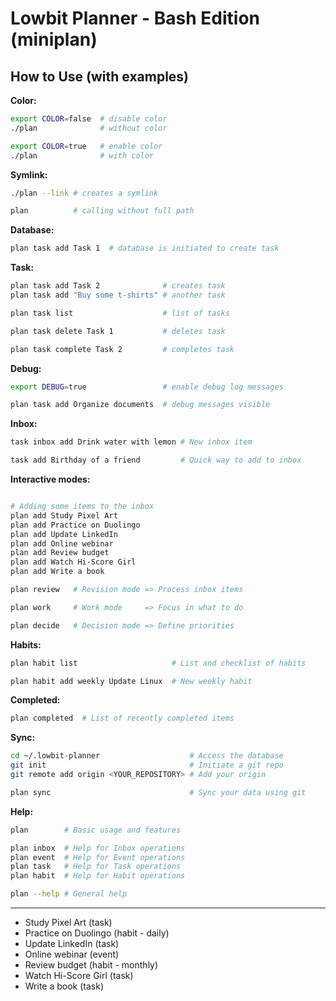# Lowbit Planner - Bash Edition (miniplan)

## How to Use (with examples)

**Color:**

```bash
export COLOR=false  # disable color
./plan              # without color

export COLOR=true   # enable color
./plan              # with color
```

**Symlink:**

```bash
./plan --link # creates a symlink

plan          # calling without full path
```

**Database:**

```bash
plan task add Task 1  # database is initiated to create task
```

**Task:**

```bash
plan task add Task 2              # creates task
plan task add "Buy some t-shirts" # another task

plan task list                    # list of tasks

plan task delete Task 1           # deletes task

plan task complete Task 2         # completes task
```

**Debug:**

```bash
export DEBUG=true                 # enable debug log messages

plan task add Organize documents  # debug messages visible
```

**Inbox:**

```bash
task inbox add Drink water with lemon # New inbox item

task add Birthday of a friend         # Quick way to add to inbox
```

**Interactive modes:**

```bash

# Adding some items to the inbox
plan add Study Pixel Art
plan add Practice on Duolingo
plan add Update LinkedIn
plan add Online webinar
plan add Review budget
plan add Watch Hi-Score Girl
plan add Write a book

plan review   # Revision mode => Process inbox items

plan work     # Work mode     => Focus in what to do

plan decide   # Decision mode => Define priorities

```

**Habits:**

```bash
plan habit list                     # List and checklist of habits

plan habit add weekly Update Linux  # New weekly habit 
```

**Completed:**

```bash
plan completed  # List of recently completed items
```

**Sync:**

```bash
cd ~/.lowbit-planner                    # Access the database
git init                                # Initiate a git repo
git remote add origin <YOUR_REPOSITORY> # Add your origin

plan sync                               # Sync your data using git

```

**Help:**

```bash
plan        # Basic usage and features

plan inbox  # Help for Inbox operations
plan event  # Help for Event operations
plan task   # Help for Task operations
plan habit  # Help for Habit operations

plan --help # General help
```

___

- Study Pixel Art (task)
- Practice on Duolingo (habit - daily)
- Update LinkedIn (task)
- Online webinar (event)
- Review budget (habit - monthly)
- Watch Hi-Score Girl (task)
- Write a book (task)